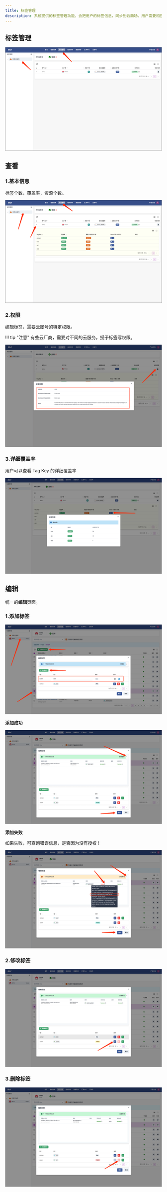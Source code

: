 ```yaml
---
title: 标签管理
description: 系统提供的标签管理功能，会把用户的标签信息，同步到云商场。用户需要相应的密钥权限。请参考**云厂商**页面文档页面。 
---
```


## 标签管理
![标签管理](assets/tag/overview.png)

## 查看
### 1.基本信息
标签个数，覆盖率，资源个数。

![基本信息](assets/tag/basic.png)

### 2.权限
编辑标签，需要云账号的特定权限。

!!! tip "注意"
    有些云厂商，需要对不同的云服务，授予标签写权限。

![权限](assets/tag/permission.png)

### 3.详细覆盖率
用户可以查看 Tag Key 的详细覆盖率

![详细覆盖率](assets/tag/coverage.png)

## 编辑
统一的**编辑**页面。

### 1.添加标签
![添加标签](assets/tag/add.png)

**添加成功**
    
![添加成功](assets/tag/add-success.png)
    
**添加失败**

如果失败，可查询错误信息，是否因为没有授权！
    
![添加失败](assets/tag/add-error.png)

### 2.修改标签

![修改标签](assets/tag/edit.png)

### 3.删除标签
![删除标签](assets/tag/delete.png)